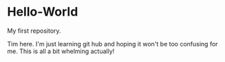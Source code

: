 # Hello-World
My first repository.

Tim here. I'm just learning git hub and hoping it won't be too confusing for me.
This is all a bit whelming actually!
